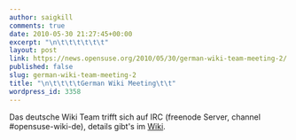 ```yaml
---
author: saigkill
comments: true
date: 2010-05-30 21:27:45+00:00
excerpt: "\n\t\t\t\t\t\t"
layout: post
link: https://news.opensuse.org/2010/05/30/german-wiki-team-meeting-2/
published: false
slug: german-wiki-team-meeting-2
title: "\n\t\t\t\tGerman Wiki Meeting\t\t"
wordpress_id: 3358
---
```

Das deutsche Wiki Team trifft sich auf IRC (freenode Server, channel #opensuse-wiki-de), details gibt's im [Wiki](http://dewiki.opensuse.org/openSUSE:Wiki_Meeting).		
